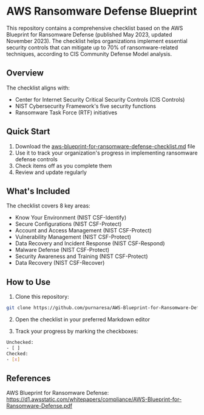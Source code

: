 # AWS Ransomware Defense Blueprint

This repository contains a comprehensive checklist based on the AWS Blueprint for Ransomware Defense (published May 2023, updated November 2023). The checklist helps organizations implement essential security controls that can mitigate up to 70% of ransomware-related techniques, according to CIS Community Defense Model analysis.

## Overview

The checklist aligns with:
- Center for Internet Security Critical Security Controls (CIS Controls)
- NIST Cybersecurity Framework's five security functions
- Ransomware Task Force (RTF) initiatives

## Quick Start

1. Download the [aws-blueprint-for-ransomware-defense-checklist.md](aws-blueprint-for-ransomware-defense-checklist.md) file
2. Use it to track your organization's progress in implementing ransomware defense controls
3. Check items off as you complete them
4. Review and update regularly

## What's Included

The checklist covers 8 key areas:
- Know Your Environment (NIST CSF-Identify)
- Secure Configurations (NIST CSF-Protect)
- Account and Access Management (NIST CSF-Protect)
- Vulnerability Management (NIST CSF-Protect)
- Data Recovery and Incident Response (NIST CSF-Respond)
- Malware Defense (NIST CSF-Protect)
- Security Awareness and Training (NIST CSF-Protect)
- Data Recovery (NIST CSF-Recover)

## How to Use

1. Clone this repository:
```bash
git clone https://github.com/purnaresa/AWS-Blueprint-for-Ransomware-Defense
```

2. Open the checklist in your preferred Markdown editor

3. Track your progress by marking the checkboxes:
```bash
Unchecked:
- [ ]
Checked:
- [x]
```

## References

AWS Blueprint for Ransomware Defense: https://d1.awsstatic.com/whitepapers/compliance/AWS-Blueprint-for-Ransomware-Defense.pdf
